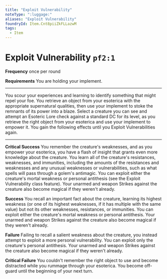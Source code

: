 ```yaml
---
title: "Exploit Vulnerability"
noteType: ":luggage:"
aliases: "Exploit Vulnerability"
foundryId: Item.Cnt8piiZkFLLazwM
tags:
  - Item
---
```


# Exploit Vulnerability `pf2:1`

**Frequency** once per round

**Requirements** You are holding your implement.

* * *

You scour your experiences and learning to identify something that might repel your foe. You retrieve an object from your esoterica with the appropriate supernatural qualities, then use your implement to stoke the remnants of its power into a blaze. Select a creature you can see and attempt an Esoteric Lore check against a standard DC for its level, as you retrieve the right object from your esoterica and use your implement to empower it. You gain the following effects until you Exploit Vulnerabilities again.

* * *

**Critical Success** You remember the creature's weaknesses, and as you empower your esoterica, you have a flash of insight that grants even more knowledge about the creature. You learn all of the creature's resistances, weaknesses, and immunities, including the amounts of the resistances and weaknesses and any unusual weaknesses or vulnerabilities, such as what spells will pass through a golem's antimagic. You can exploit either the creature's mortal weakness or personal antithesis (see the Exploit Vulnerability class feature). Your unarmed and weapon Strikes against the creature also become magical if they weren't already.

**Success** You recall an important fact about the creature, learning its highest weakness (or one of its highest weaknesses, if it has multiple with the same value) but not its other weaknesses, resistances, or immunities. You can exploit either the creature's mortal weakness or personal antithesis. Your unarmed and weapon Strikes against the creature also become magical if they weren't already.

**Failure** Failing to recall a salient weakness about the creature, you instead attempt to exploit a more personal vulnerability. You can exploit only the creature's personal antithesis. Your unarmed and weapon Strikes against the creature also become magical if they weren't already.

**Critical Failure** You couldn't remember the right object to use and become distracted while you rummage through your esoterica. You become off-guard until the beginning of your next turn.
